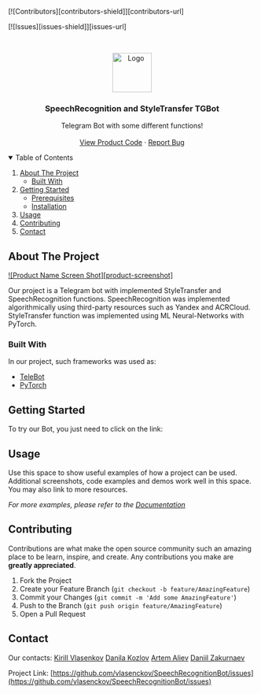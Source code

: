 <!--
*** Thanks for checking out the Best-README-Template. If you have a suggestion
*** that would make this better, please fork the repo and create a pull request
*** or simply open an issue with the tag "enhancement".
*** Thanks again! Now go create something AMAZING! :D
-->



<!-- PROJECT SHIELDS -->
<!--
*** I'm using markdown "reference style" links for readability.
*** Reference links are enclosed in brackets [ ] instead of parentheses ( ).
*** See the bottom of this document for the declaration of the reference variables
*** for contributors-url, forks-url, etc. This is an optional, concise syntax you may use.
*** https://www.markdownguide.org/basic-syntax/#reference-style-links
-->
[![Contributors][contributors-shield]][contributors-url]

[![Issues][issues-shield]][issues-url]





<!-- PROJECT LOGO -->
<br />
<p align="center">
  <a href="https://github.com/othneildrew/Best-README-Template">
    <img src="images/logo.png" alt="Logo" width="80" height="80">
  </a>

  <h3 align="center">SpeechRecognition and StyleTransfer TGBot</h3>

  <p align="center">
    Telegram Bot with some different functions!
    <br />
    <br />
    <a href="https://github.com/vlasenckov/SpeechRecognitionBot">View Product Code</a>
    ·
    <a href="https://github.com/vlasenckov/SpeechRecognitionBot/issues">Report Bug</a>
  </p>
</p>



<!-- TABLE OF CONTENTS -->
<details open="open">
  <summary>Table of Contents</summary>
  <ol>
    <li>
      <a href="#about-the-project">About The Project</a>
      <ul>
        <li><a href="#built-with">Built With</a></li>
      </ul>
    </li>
    <li>
      <a href="#getting-started">Getting Started</a>
      <ul>
        <li><a href="#prerequisites">Prerequisites</a></li>
        <li><a href="#installation">Installation</a></li>
      </ul>
    </li>
    <li><a href="#usage">Usage</a></li>
    <li><a href="#contributing">Contributing</a></li>
    <li><a href="#contact">Contact</a></li>
  </ol>
</details>



<!-- ABOUT THE PROJECT -->
## About The Project

[![Product Name Screen Shot][product-screenshot]]()

Our project is a Telegram bot with implemented StyleTransfer and SpeechRecognition functions.
SpeechRecognition was implemented algorithmically using third-party resources such as Yandex and ACRCloud.
StyleTransfer function was implemented using ML Neural-Networks with PyTorch.

### Built With

In our project, such frameworks was used as:
* [TeleBot](https://github.com/eternnoir/pyTelegramBotAPI)
* [PyTorch](https://pytorch.org/)



<!-- GETTING STARTED -->
## Getting Started

To try our Bot, you just need to click on the link:



<!-- USAGE EXAMPLES -->
## Usage

Use this space to show useful examples of how a project can be used. Additional screenshots, code examples and demos work well in this space. You may also link to more resources.

_For more examples, please refer to the [Documentation]()_



<!-- CONTRIBUTING -->
## Contributing

Contributions are what make the open source community such an amazing place to be learn, inspire, and create. Any contributions you make are **greatly appreciated**.

1. Fork the Project
2. Create your Feature Branch (`git checkout -b feature/AmazingFeature`)
3. Commit your Changes (`git commit -m 'Add some AmazingFeature'`)
4. Push to the Branch (`git push origin feature/AmazingFeature`)
5. Open a Pull Request



<!-- CONTACT -->
## Contact

Our contacts: [Kirill Vlasenkov]()
[Danila Kozlov]()
[Artem Aliev]()
[Daniil Zakurnaev]()

Project Link: [https://github.com/vlasenckov/SpeechRecognitionBot/issues](https://github.com/vlasenckov/SpeechRecognitionBot/issues)
